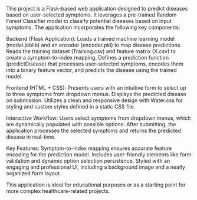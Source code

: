 This project is a Flask-based web application designed to predict diseases based on user-selected symptoms. It leverages a pre-trained Random Forest Classifier model to classify potential diseases based on input symptoms. The application incorporates the following key components:

Backend (Flask Application):
Loads a trained machine learning model (model.joblib) and an encoder (encoder.pkl) to map disease predictions.
Reads the training dataset (Training.csv) and feature matrix (X.csv) to create a symptom-to-index mapping.
Defines a prediction function (predictDisease) that processes user-selected symptoms, encodes them into a binary feature vector, and predicts the disease using the trained model.


Frontend (HTML + CSS):
Presents users with an intuitive form to select up to three symptoms from dropdown menus.
Displays the predicted disease on submission.
Utilizes a clean and responsive design with Water.css for styling and custom styles defined in a static CSS file.

Interactive Workflow:
Users select symptoms from dropdown menus, which are dynamically populated with possible options.
After submitting, the application processes the selected symptoms and returns the predicted disease in real-time.

Key Features:
Symptom-to-index mapping ensures accurate feature encoding for the prediction model.
Includes user-friendly elements like form validation and dynamic option selection persistence.
Styled with an engaging and professional UI, including a background image and a neatly organized form layout.

This application is ideal for educational purposes or as a starting point for more complex healthcare-related projects.
